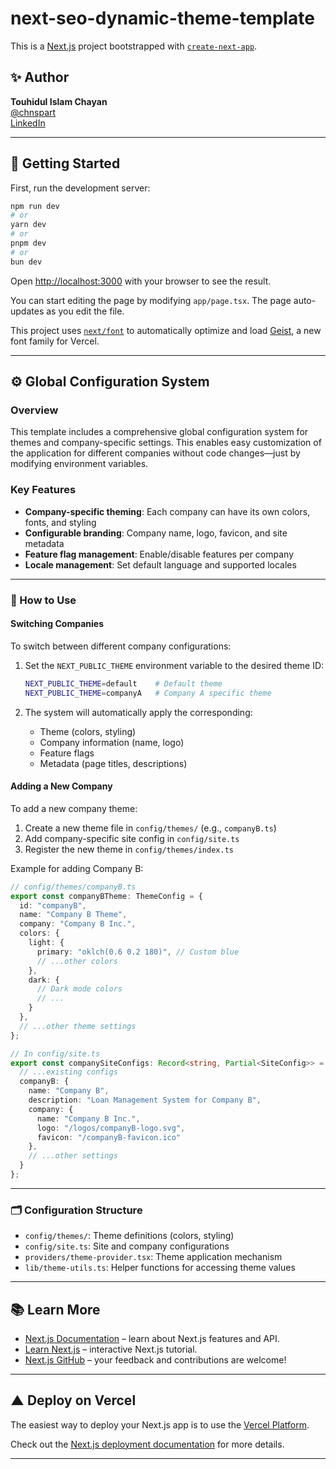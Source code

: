 # **next-seo-dynamic-theme-template**

This is a [Next.js](https://nextjs.org) project bootstrapped with [`create-next-app`](https://nextjs.org/docs/app/api-reference/cli/create-next-app).

## ✨ Author

**Touhidul Islam Chayan**  
[@chnspart](https://github.com/chnspart)  
[LinkedIn](https://linkedin.com/in/chnspart)

---

## 🚀 Getting Started

First, run the development server:

```bash
npm run dev
# or
yarn dev
# or
pnpm dev
# or
bun dev
```

Open [http://localhost:3000](http://localhost:3000) with your browser to see the result.

You can start editing the page by modifying `app/page.tsx`. The page auto-updates as you edit the file.

This project uses [`next/font`](https://nextjs.org/docs/app/building-your-application/optimizing/fonts) to automatically optimize and load [Geist](https://vercel.com/font), a new font family for Vercel.

---

## ⚙️ Global Configuration System

### Overview
 
This template includes a comprehensive global configuration system for themes and company-specific settings. This enables easy customization of the application for different companies without code changes—just by modifying environment variables.

### Key Features

- **Company-specific theming**: Each company can have its own colors, fonts, and styling
- **Configurable branding**: Company name, logo, favicon, and site metadata
- **Feature flag management**: Enable/disable features per company
- **Locale management**: Set default language and supported locales

---

### 🔄 How to Use

#### Switching Companies

To switch between different company configurations:

1. Set the `NEXT_PUBLIC_THEME` environment variable to the desired theme ID:
   ```bash
   NEXT_PUBLIC_THEME=default    # Default theme  
   NEXT_PUBLIC_THEME=companyA   # Company A specific theme
   ```

2. The system will automatically apply the corresponding:
   - Theme (colors, styling)
   - Company information (name, logo)
   - Feature flags
   - Metadata (page titles, descriptions)

#### Adding a New Company

To add a new company theme:

1. Create a new theme file in `config/themes/` (e.g., `companyB.ts`)
2. Add company-specific site config in `config/site.ts`
3. Register the new theme in `config/themes/index.ts`

Example for adding Company B:

```ts
// config/themes/companyB.ts
export const companyBTheme: ThemeConfig = {
  id: "companyB",
  name: "Company B Theme",
  company: "Company B Inc.",
  colors: {
    light: {
      primary: "oklch(0.6 0.2 180)", // Custom blue
      // ...other colors
    },
    dark: {
      // Dark mode colors
      // ...
    }
  },
  // ...other theme settings
};

// In config/site.ts
export const companySiteConfigs: Record<string, Partial<SiteConfig>> = {
  // ...existing configs
  companyB: {
    name: "Company B",
    description: "Loan Management System for Company B",
    company: {
      name: "Company B Inc.",
      logo: "/logos/companyB-logo.svg",
      favicon: "/companyB-favicon.ico"
    },
    // ...other settings
  }
};
```

---

### 🗂 Configuration Structure

- `config/themes/`: Theme definitions (colors, styling)
- `config/site.ts`: Site and company configurations
- `providers/theme-provider.tsx`: Theme application mechanism
- `lib/theme-utils.ts`: Helper functions for accessing theme values

---

## 📚 Learn More

- [Next.js Documentation](https://nextjs.org/docs) – learn about Next.js features and API.
- [Learn Next.js](https://nextjs.org/learn) – interactive Next.js tutorial.
- [Next.js GitHub](https://github.com/vercel/next.js) – your feedback and contributions are welcome!

---

## ▲ Deploy on Vercel

The easiest way to deploy your Next.js app is to use the [Vercel Platform](https://vercel.com/new?utm_medium=default-template&filter=next.js&utm_source=create-next-app&utm_campaign=create-next-app-readme).

Check out the [Next.js deployment documentation](https://nextjs.org/docs/app/building-your-application/deploying) for more details.

---